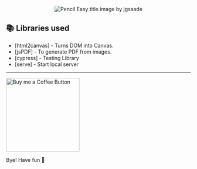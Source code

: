 <p align="center">
<img alt="Pencil Easy title image by jgsaade" src="" />

</p>

## 📚 Libraries used

- [html2canvas] - Turns DOM into Canvas.
- [jsPDF] - To generate PDF from images.
- [cypress] - Testing Library
- [serve] - Start local server

---

[<img alt="Buy me a Coffee Button" width=200 src="https://cdn.buymeacoffee.com/buttons/default-yellow.png">](https://www.buymeacoffee.com/jgsaade)

Bye!
Have fun 🦄
